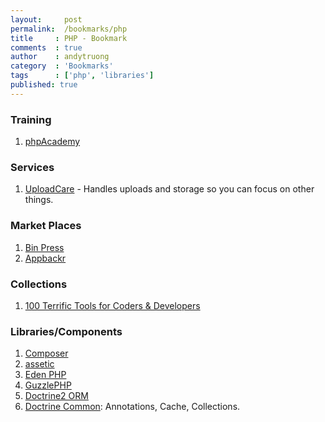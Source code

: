 ```yaml
---
layout:     post
permalink:  /bookmarks/php
title     : PHP - Bookmark
comments  : true
author    : andytruong
category  : 'Bookmarks'
tags      : ['php', 'libraries']
published: true
---
```


### Training

1. [phpAcademy](http://phpacademy.org/tutorials.php "")

### Services

1. [UploadCare](http://uploadcare.com/ "") - Handles uploads and storage so you can focus on other things.

### Market Places

1. [Bin Press](http://www.binpress.com/browse/php "")
1. [Appbackr](http://www.appbackr.com/ "")

### Collections

1. [100 Terrific Tools for Coders & Developers](http://dailytekk.com/2012/09/24/100-terrific-tools-for-coders-developers/)

### Libraries/Components

1. [Composer](http://getcomposer.org/)
1. [assetic](https://github.com/kriswallsmith/assetic)
1. [Eden PHP](http://www.eden-php.com/ "PHP library designed for rapid prototyping, with less code")
1. [GuzzlePHP](http://guzzlephp.org/ "HTTP client for PHP")
1. [Doctrine2 ORM](https://github.com/doctrine/doctrine2)
1. [Doctrine Common](https://github.com/doctrine/common): Annotations, Cache, Collections.
